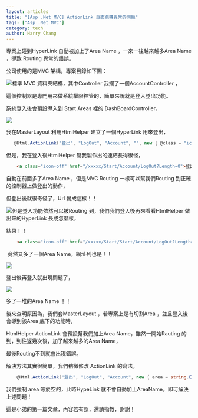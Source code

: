 ```yaml
---
layout: articles
title: "[Asp .Net MVC] ActionLink 頁面跳轉異常的問題"
tags: ["Asp .Net MVC"]
category: tech
author: Harry Chang
---
```


專案上碰到HyperLink 自動被加上了Area Name ，一來一往越來越多Area Name ，導致 Routing 異常的錯誤。

公司使用的是MVC 架構，專案目錄如下圖：

![](https://az787680.vo.msecnd.net/user/harry/a2f9c015-2677-4e11-9c86-af3799faf640/1460512543_10344.png)標準 MVC 資料夾結構，其中Controller 我擺了一個AccountController ，

這個控制器是專門用來做系統權限控管的，簡單來說就是登入登出功能。

系統登入後會預設導入到 Start Areas 裡的 DashBoardController，

![](https://az787680.vo.msecnd.net/user/harry/a2f9c015-2677-4e11-9c86-af3799faf640/1460513228_19499.png)

我在MasterLayout 利用HtmlHelper 建立了一個HyperLink 用來登出，
~~~ cs
   @Html.ActionLink("登出", "LogOut", "Account", "", new { @class = "icon-off" })
~~~
但是，我在登入後HtmlHelper 幫我製作出的連結長得很怪，
~~~ html
    <a class="icon-off" href="/xxxxx/Start/Account/LogOut?Length=0">登出</a>
~~~
自動在前面多了Area Name ，但是MVC Routing 一樣可以幫我們Routing 到正確的控制器上做登出的動作，

但登出後就很奇怪了，Url 變成這樣！！

![](https://az787680.vo.msecnd.net/user/harry/a2f9c015-2677-4e11-9c86-af3799faf640/1460513763_47081.png)但是登入功能依然可以被Routing 到，我們我們登入後再來看看HtmlHelper 做出來的HyperLink 長成怎麼樣，

結果！！
~~~ html
    <a class="icon-off" href="/xxxxx/Start/Start/Account/LogOut?Length=0">登出</a>
~~~
 竟然又多了一個Area Name，網址列也是！！

![](https://az787680.vo.msecnd.net/user/harry/a2f9c015-2677-4e11-9c86-af3799faf640/1460514384_01418.png)

登出後再登入就出現問題了，

![](https://az787680.vo.msecnd.net/user/harry/a2f9c015-2677-4e11-9c86-af3799faf640/1460514780_26977.png)

多了一堆的Area Name ！！

後來查明原因為，我們套MasterLayout ，若專案上是有切割Area ，並且登入後會導到該Area 底下的功能時，

HtmlHelper ActionLink 會預設幫我們加上Area Name，雖然一開始Rauting 的到，到往返幾次後，加了越來越多的Area Name，

最後Routing不到就會出現錯誤。

解決方法其實很簡單，我們稍微修改 ActionLink 的寫法，
~~~ cs
    @Html.ActionLink("登出", "LogOut", "Account", new { area = string.Empty }, new { @class = "icon-off" })
~~~

我們強制 area 等於空的，此時HypeLink 就不會自動加上AreaName，即可解決上述問題！

這是小弟的第一篇文章，內容若有誤，還請指教，謝謝！